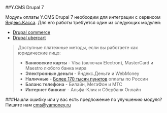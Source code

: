 ##Y.CMS Drupal 7

Модуль оплаты Y.CMS Drupal 7 необходим для интеграции с сервисом [Яндекс.Касса](http://kassa.yandex.ru/). Для его работы требуется один из следующих модулей:
* [Drupal commerce](https://www.drupal.org/project/commerce)
* [Drupal ubercart](https://www.drupal.org/project/ubercart)

> Доступные платежные методы, если вы работаете как юридические лицо:
>* **Банковские карты** -  Visa (включая Electron), MasterCard и Maestro любого банка мира
>* **Электронные деньги** - Яндекс.Деньги и WebMoney
>* **Наличные** - [Более 170 тысяч пунктов](https://money.yandex.ru/pay/doc.xml?id=526209) оплаты по России
>* **Баланс телефона** - Билайн, МегаФон и МТС
>* **Интернет банкинг** - Альфа-Клик и Сбербанк Онлайн
>

###Нашли ошибку или у вас есть предложение по улучшению модуля?
Пишите нам cms@yamoney.ru
